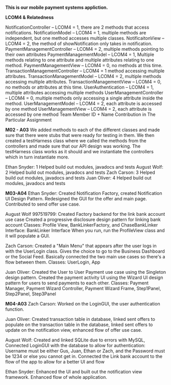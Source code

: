 **This is our mobile payment systems appliction.**

**LCOM4 & Relatedness**

NotificationController – LCOM4 = 1, there are 2 methods that access notifications. 
NotificationModel – LCOM4 = 1, multiple methods are independent, but one method accesses multiple classes.
NotificaitonView – LCOM4 = 2, the method of showNotification only takes in notification.
PaymentManagementController – LCOM4 = 2, multiple methods pointing to their own attributes
PaymentManagementModel – LCOM4 = 1, Multiple methods relating to one attribute and multiple attributes relating to one method.
PaymentManagementView – LCOM4 = 0, no methods at this time.
TransactionManagementController – LCOM4 = 1 method accessing multiple attributes.
TransactionManagementModel – LCOM4 = 2, multiple methods accessing multiple attributes.
TransactionManagementView – LCOM4 = 0, no methods or attributes at this time.
UserAuthentication – LCOM4 = 1, multiple attributes accessing multiple methods
UserManagementController – LCOM4 = 0, multiple methods only accessing a single attribute inside the method.
UserManagementModel – LCOM4 = 2, each attribute is accessed by one method
UserManagementView – LCOM4 = 2, each attribute is accessed by one method
Team Member ID + Name	Contribution in The Particular Assignment


**M02 - A03**
We added methods to each of the different classes and made sure that there were stubs that were
ready for testing in them. We then created a testHarness class where we called the methods from the 
controllers and made sure that our API design was working. The testHarness class works as it should
and we instantiate the controllers which in turn instantiate more. 


Ethan Snyder: 1 Helped build out modules, javadocs and tests
August Wolf: 2 Helped build out modules, javadocs and tests
Zach Carson: 3	Helped build out modules, javadocs and tests
Juan Oliver: 4	Helped build out modules, javadocs and tests

**M03-A04**
Ethan Snyder: Created Notification Factory, created Notification UI Design Pattern. Redesigned the GUI for the offer and main page. Contributed to send offer use case.

August Wolf 997519799: Created Factory backend for the link bank account use case 
Created a progressive disclosure design pattern for linking bank account
Classes: Profile View, BankLinkerFactory, and ChaseBankLinker
Interface: BankLinker Interface
When you run, run the ProfileView class and it will populate a GUI.

Zach Carson: Created a "Main Menu" that appears after the user logs in with the UserLogin class. Gives the choice to go to the Business Dashboard or the Social Feed. Basically connected the two main use cases so there's a flow between them. 
Classes: UserLogin, App

Juan Oliver: 
Created the User to User Payment use case using the Singleton design pattern. 
Created the payment activity UI using the Wizard UI design pattern for users to send payments to each other. 
Classes: Payment Manager, Payment Wizard Controller, Payment Wizard Frame, Step1Panel, Step2Panel, Step3Panel

**M04-A03**
Zach Carson: Worked on the LoginGUI, the user authentication function. 

Juan Oliver: Created transaction table in database, linked sent offers to populate on the transaction table in the database, linked sent offers to update on the notification view, enhanced flow of offer use case.

August Wolf: Created and linked SQLite due to errors with MySQL, Connected LoginGUI with the database to allow for authentication: Username must be either Gus, Juan, Ethan or Zach, and the Password must be 1234 or else you cannot get in. Connected the Link bank account to the flow of the app to allow for a better UI and flow 

Ethan Snyder: Enhanced the UI and built out the notification view framework. Enhanced flow of whole application. 


